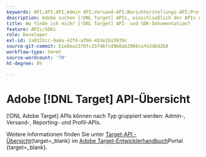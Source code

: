 ```yaml
---
keywords: API;API;API;Admin API;Versand-API;Berichterstellungs-API;Profil-API
description: Adobe suchen [!DNL Target] APIs, einschließlich der APIs Admin, Versand, Reporting und Profil .
title: Wo finde ich mich? [!DNL Target] API- und SDK-Dokumentation?
feature: APIs/SDKs
role: Developer
exl-id: 2a0232cc-9a6a-42f4-afb6-4b3e2b13939c
source-git-commit: b1e8ea2370fc15f4bfcd960ab2960cafe2db92b8
workflow-type: tm+mt
source-wordcount: '70'
ht-degree: 0%

---
```


# Adobe [!DNL Target] API-Übersicht

[!DNL Adobe Target] APIs können nach Typ gruppiert werden: Admin-, Versand-, Reporting- und Profil-APIs.

Weitere Informationen finden Sie unter [Target-API - Übersicht](https://developer.adobe.com/target/before-administer/){target=_blank} im [Adobe Target-Entwicklerhandbuch](https://developer.adobe.com/target/)Portal {target=_blank}.
